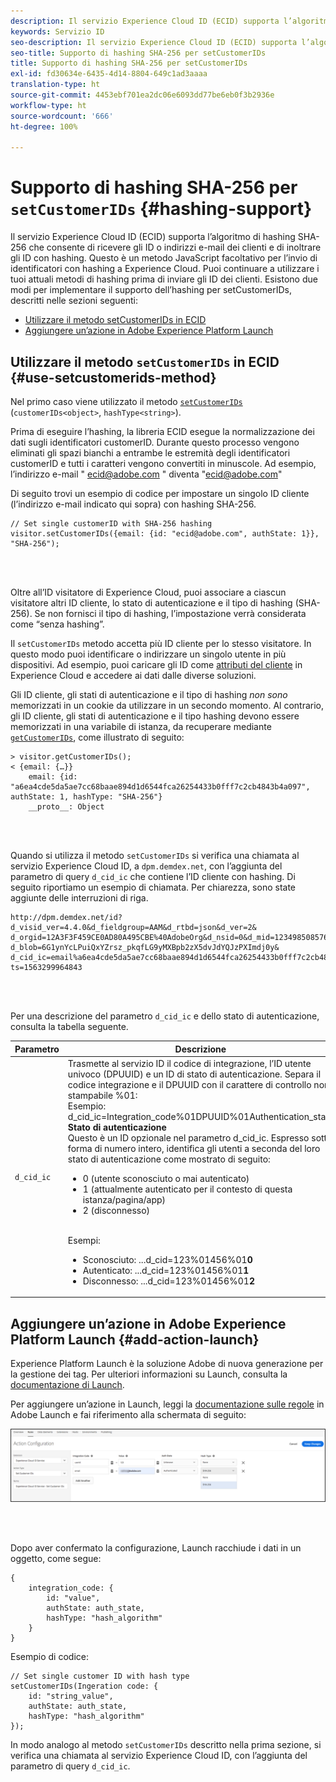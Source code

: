 ```yaml
---
description: Il servizio Experience Cloud ID (ECID) supporta l’algoritmo di hashing SHA-256 che consente di ricevere gli ID o indirizzi e-mail dei clienti e di inoltrare gli ID con hashing. Questo è un metodo JavaScript facoltativo per l’invio di identificatori con hashing a Experience Cloud. Puoi continuare a utilizzare i tuoi attuali metodi di hashing prima di inviare gli ID dei clienti.
keywords: Servizio ID
seo-description: Il servizio Experience Cloud ID (ECID) supporta l’algoritmo di hashing SHA-256 che consente di ricevere gli ID o indirizzi e-mail dei clienti e di inoltrare gli ID con hashing. Questo è un metodo JavaScript facoltativo per l’invio di identificatori con hashing a Experience Cloud. Puoi continuare a utilizzare i tuoi attuali metodi di hashing prima di inviare gli ID dei clienti.
seo-title: Supporto di hashing SHA-256 per setCustomerIDs
title: Supporto di hashing SHA-256 per setCustomerIDs
exl-id: fd30634e-6435-4d14-8804-649c1ad3aaaa
translation-type: ht
source-git-commit: 4453ebf701ea2dc06e6093dd77be6eb0f3b2936e
workflow-type: ht
source-wordcount: '666'
ht-degree: 100%

---
```


# Supporto di hashing SHA-256 per `setCustomerIDs` {#hashing-support}

Il servizio Experience Cloud ID (ECID) supporta l’algoritmo di hashing SHA-256 che consente di ricevere gli ID o indirizzi e-mail dei clienti e di inoltrare gli ID con hashing. Questo è un metodo JavaScript facoltativo per l’invio di identificatori con hashing a Experience Cloud. Puoi continuare a utilizzare i tuoi attuali metodi di hashing prima di inviare gli ID dei clienti.
Esistono due modi per implementare il supporto dell’hashing per setCustomerIDs, descritti nelle sezioni seguenti:

* [Utilizzare il metodo setCustomerIDs in ECID](/help/reference/hashing-support.md#use-setcustomerids-method)
* [Aggiungere un’azione in Adobe Experience Platform Launch](/help/reference/hashing-support.md#add-action-launch)

## Utilizzare il metodo `setCustomerIDs` in ECID {#use-setcustomerids-method}

Nel primo caso viene utilizzato il metodo [`setCustomerIDs`](/help/library/get-set/setcustomerids.md) (`customerIDs<object>`, `hashType<string>`).

Prima di eseguire l’hashing, la libreria ECID esegue la normalizzazione dei dati sugli identificatori customerID. Durante questo processo vengono eliminati gli spazi bianchi a entrambe le estremità degli identificatori customerID e tutti i caratteri vengono convertiti in minuscole. Ad esempio, l’indirizzo e-mail &quot; ecid@adobe.com &quot; diventa &quot;ecid@adobe.com&quot;

Di seguito trovi un esempio di codice per impostare un singolo ID cliente (l’indirizzo e-mail indicato qui sopra) con hashing SHA-256.

```
// Set single customerID with SHA-256 hashing
visitor.setCustomerIDs({email: {id: "ecid@adobe.com", authState: 1}}, "SHA-256");
```

<br> 

Oltre all’ID visitatore di Experience Cloud, puoi associare a ciascun visitatore altri ID cliente, lo stato di autenticazione e il tipo di hashing (SHA-256). Se non fornisci il tipo di hashing, l’impostazione verrà considerata come “senza hashing”.

Il `setCustomerIDs` metodo accetta più ID cliente per lo stesso visitatore. In questo modo puoi identificare o indirizzare un singolo utente in più dispositivi. Ad esempio, puoi caricare gli ID come [attributi del cliente](https://docs.adobe.com/content/help/it-IT/core-services/interface/customer-attributes/attributes.html) in Experience Cloud e accedere ai dati dalle diverse soluzioni.

Gli ID cliente, gli stati di autenticazione e il tipo di hashing *non sono* memorizzati in un cookie da utilizzare in un secondo momento. Al contrario, gli ID cliente, gli stati di autenticazione e il tipo hashing devono essere memorizzati in una variabile di istanza, da recuperare mediante [`getCustomerIDs`](/help/library/get-set/getcustomerids.md), come illustrato di seguito:

```
> visitor.getCustomerIDs();
< {email: {…}}
    email: {id: "a6ea4cde5da5ae7cc68baae894d1d6544fca26254433b0fff7c2cb4843b4a097", authState: 1, hashType: "SHA-256"}
    __proto__: Object
```

<br> 

Quando si utilizza il metodo `setCustomerIDs` si verifica una chiamata al servizio Experience Cloud ID, a `dpm.demdex.net`, con l’aggiunta del parametro di query `d_cid_ic` che contiene l’ID cliente con hashing. Di seguito riportiamo un esempio di chiamata. Per chiarezza, sono state aggiunte delle interruzioni di riga.

```
http://dpm.demdex.net/id?d_visid_ver=4.4.0&d_fieldgroup=AAM&d_rtbd=json&d_ver=2&
d_orgid=12A3F3F459CE0AD80A495CBE%40AdobeOrg&d_nsid=0&d_mid=12349850857640731290890207735189050123&
d_blob=6G1ynYcLPuiQxYZrsz_pkqfLG9yMXBpb2zX5dvJdYQJzPXImdj0y&
d_cid_ic=email%a6ea4cde5da5ae7cc68baae894d1d6544fca26254433b0fff7c2cb4843b4a097%011&
ts=1563299964843
```

<br> 

Per una descrizione del parametro `d_cid_ic` e dello stato di autenticazione, consulta la tabella seguente.

| Parametro | Descrizione |
|------------|----------|
| `d_cid_ic` | Trasmette al servizio ID il codice di integrazione, l’ID utente univoco (DPUUID) e un ID di stato di autenticazione. Separa il codice integrazione e il DPUUID con il carattere di controllo non stampabile %01</code>: <br> Esempio: d_cid_ic=Integration_code%01DPUUID%01Authentication_state</code> <br> <b>Stato di autenticazione</b> <br> Questo è un ID opzionale nel parametro d_cid_ic. Espresso sotto forma di numero intero, identifica gli utenti a seconda del loro stato di autenticazione come mostrato di seguito: <br> <ul><li>0 (utente sconosciuto o mai autenticato)</li><li>1 (attualmente autenticato per il contesto di questa istanza/pagina/app)</li><li>2 (disconnesso)</li></ul> <br> Esempi: <br> <ul><li>Sconosciuto: ...d_cid=123%01456%01<b>0</b></li><li>Autenticato: ...d_cid=123%01456%01<b>1</b></li><li>Disconnesso: ...d_cid=123%01456%01<b>2</b></li></ul> |

## Aggiungere un’azione in Adobe Experience Platform Launch {#add-action-launch}

Experience Platform Launch è la soluzione Adobe di nuova generazione per la gestione dei tag. Per ulteriori informazioni su Launch, consulta la [documentazione di Launch](https://docs.adobe.com/content/help/it-IT/launch/using/overview.html).

Per aggiungere un’azione in Launch, leggi la [documentazione sulle regole](https://docs.adobe.com/help/it-IT/launch/using/reference/manage-resources/rules.html) in Adobe Launch e fai riferimento alla schermata di seguito:

![](/help/reference/assets/hashing-support.png)

<br> 

Dopo aver confermato la configurazione, Launch racchiude i dati in un oggetto, come segue:

```
{
    integration_code: {
        id: "value",
        authState: auth_state,
        hashType: "hash_algorithm"
    }
}
```

Esempio di codice:

```
// Set single customer ID with hash type
setCustomerIDs(Ingeration code: {
    id: "string_value",
    authState: auth_state,
    hashType: "hash_algorithm"
});
```

In modo analogo al metodo `setCustomerIDs` descritto nella prima sezione, si verifica una chiamata al servizio Experience Cloud ID, con l’aggiunta del parametro di query `d_cid_ic`.
